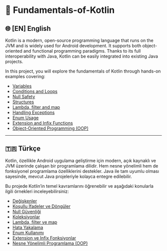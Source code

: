 # 🧠 Fundamentals-of-Kotlin

## 🌐 [EN] English

Kotlin is a modern, open-source programming language that runs on the JVM and is widely used for Android development. It supports both object-oriented and functional programming paradigms. Thanks to its full interoperability with Java, Kotlin can be easily integrated into existing Java projects.

In this project, you will explore the fundamentals of Kotlin through hands-on examples covering:

- [Variables](https://github.com/ugurtansal/Fundamentals-of-Kotlin/tree/main/app/src/main/java/com/ugurtansal/kotlintemelleri/degiskenler)
- [Conditions and Loops](https://github.com/ugurtansal/Fundamentals-of-Kotlin/tree/main/app/src/main/java/com/ugurtansal/kotlintemelleri/conditionsAndLoops)
- [Null Safety](https://github.com/ugurtansal/Fundamentals-of-Kotlin/tree/main/app/src/main/java/com/ugurtansal/kotlintemelleri/nullSafety)
- [Structures](https://github.com/ugurtansal/Fundamentals-of-Kotlin/tree/main/app/src/main/java/com/ugurtansal/kotlintemelleri/structures)
- [Lambda, filter and map](https://github.com/ugurtansal/Fundamentals-of-Kotlin/tree/main/app/src/main/java/com/ugurtansal/kotlintemelleri/functionalProgramming)
- [Handling Exceptions](https://github.com/ugurtansal/Fundamentals-of-Kotlin/tree/main/app/src/main/java/com/ugurtansal/kotlintemelleri/handlingExceptions)
- [Enum Usage](https://github.com/ugurtansal/Fundamentals-of-Kotlin/tree/main/app/src/main/java/com/ugurtansal/kotlintemelleri/Enum)
- [Extension and Infix Functions](https://github.com/ugurtansal/Fundamentals-of-Kotlin/tree/main/app/src/main/java/com/ugurtansal/kotlintemelleri/Extension)
- [Object-Oriented Programming (OOP)](https://github.com/ugurtansal/Fundamentals-of-Kotlin/tree/main/app/src/main/java/com/ugurtansal/kotlintemelleri/OOP)

---

## 🇹🇷 Türkçe

Kotlin, özellikle Android uygulama geliştirme için modern, açık kaynaklı ve JVM üzerinde çalışan bir programlama dilidir. Hem nesne yönelimli hem de fonksiyonel programlama özelliklerini destekler. Java ile tam uyumlu olması sayesinde, mevcut Java projeleriyle kolayca entegre edilebilir.

Bu projede Kotlin’in temel kavramlarını öğrenebilir ve aşağıdaki konularla ilgili örnekleri inceleyebilirsiniz:

- [Değişkenler](https://github.com/ugurtansal/Fundamentals-of-Kotlin/tree/main/app/src/main/java/com/ugurtansal/kotlintemelleri/degiskenler)
- [Koşullu İfadeler ve Döngüler](https://github.com/ugurtansal/Fundamentals-of-Kotlin/tree/main/app/src/main/java/com/ugurtansal/kotlintemelleri/conditionsAndLoops)
- [Null Güvenliği](https://github.com/ugurtansal/Fundamentals-of-Kotlin/tree/main/app/src/main/java/com/ugurtansal/kotlintemelleri/nullSafety)
- [Koleksiyonlar](https://github.com/ugurtansal/Fundamentals-of-Kotlin/tree/main/app/src/main/java/com/ugurtansal/kotlintemelleri/structures)
- [Lambda, filter ve map](https://github.com/ugurtansal/Fundamentals-of-Kotlin/tree/main/app/src/main/java/com/ugurtansal/kotlintemelleri/functionalProgramming)
- [Hata Yakalama](https://github.com/ugurtansal/Fundamentals-of-Kotlin/tree/main/app/src/main/java/com/ugurtansal/kotlintemelleri/handlingExceptions)
- [Enum Kullanımı](https://github.com/ugurtansal/Fundamentals-of-Kotlin/tree/main/app/src/main/java/com/ugurtansal/kotlintemelleri/Enum)
- [Extension ve Infix Fonksiyonlar](https://github.com/ugurtansal/Fundamentals-of-Kotlin/tree/main/app/src/main/java/com/ugurtansal/kotlintemelleri/Extension)
- [Nesne Yönelimli Programlama (OOP)](https://github.com/ugurtansal/Fundamentals-of-Kotlin/tree/main/app/src/main/java/com/ugurtansal/kotlintemelleri/OOP)
